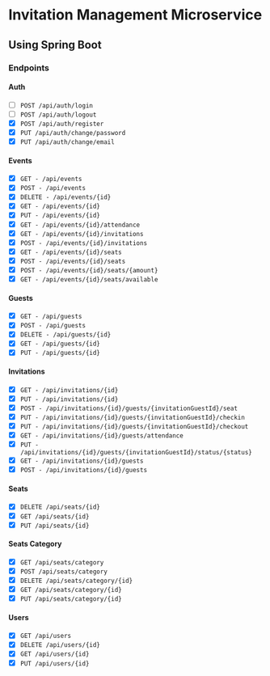# Invitation Management Microservice

## Using Spring Boot

### Endpoints
#### Auth
- [ ] `POST /api/auth/login`
- [ ] `POST /api/auth/logout`
- [x] `POST /api/auth/register`
- [x] `PUT /api/auth/change/password`
- [x] `PUT /api/auth/change/email`

#### Events
- [x] `GET - /api/events`
- [x] `POST - /api/events`
- [x] `DELETE - /api/events/{id}`
- [x] `GET - /api/events/{id}`
- [x] `PUT - /api/events/{id}`
- [x] `GET - /api/events/{id}/attendance`
- [x] `GET - /api/events/{id}/invitations`
- [x] `POST - /api/events/{id}/invitations`
- [x] `GET - /api/events/{id}/seats`
- [x] `POST - /api/events/{id}/seats`
- [x] `POST - /api/events/{id}/seats/{amount}`
- [x] `GET - /api/events/{id}/seats/available`

#### Guests
- [x] `GET - /api/guests`
- [x] `POST - /api/guests`
- [x] `DELETE - /api/guests/{id}`
- [x] `GET - /api/guests/{id}`
- [x] `PUT - /api/guests/{id}`

#### Invitations
- [x] `GET - /api/invitations/{id}`
- [x] `PUT - /api/invitations/{id}`
- [x] `POST - /api/invitations/{id}/guests/{invitationGuestId}/seat`
- [x] `PUT - /api/invitations/{id}/guests/{invitationGuestId}/checkin`
- [x] `PUT - /api/invitations/{id}/guests/{invitationGuestId}/checkout`
- [x] `GET - /api/invitations/{id}/guests/attendance`
- [x] `PUT - /api/invitations/{id}/guests/{invitationGuestId}/status/{status}`
- [x] `GET - /api/invitations/{id}/guests`
- [x] `POST - /api/invitations/{id}/guests`

#### Seats
- [x] `DELETE /api/seats/{id}`
- [x] `GET /api/seats/{id}`
- [x] `PUT /api/seats/{id}`

#### Seats Category
- [x] `GET /api/seats/category`
- [x] `POST /api/seats/category`
- [x] `DELETE /api/seats/category/{id}`
- [x] `GET /api/seats/category/{id}`
- [x] `PUT /api/seats/category/{id}`

#### Users
- [x] `GET /api/users`
- [x] `DELETE /api/users/{id}`
- [x] `GET /api/users/{id}`
- [x] `PUT /api/users/{id}`
